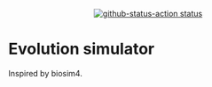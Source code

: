 <p align="center">
  <a href="https://github.com/Sibz/github-status-action"><img alt="github-status-action status" 
  src="https://github.com/iharhl/evolution-simulator/workflows/build_and_test/badge.svg"></a>
</p>

# Evolution simulator

Inspired by biosim4.